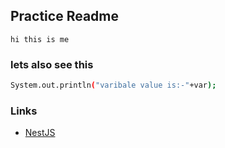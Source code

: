 ## Practice Readme

`hi this is me`

### lets also see this

```bash
System.out.println("varibale value is:-"+var);

```

### Links

- [NestJS](https://docs.nestjs.com/)
